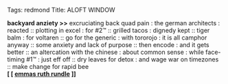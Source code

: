 Tags: redmond
Title: ALOFT WINDOW
  
**backyard anziety >>** excruciating back quad pain : the german architects : reacted :: plotting in excel : for #2™ :: grilled tacos : dignedy kept :: tiger balm : for voltaren :: go for the generic : with tororojo : it is all camphor anyway :: some anxiety and lack of purpose :: then encode : and it gets better :: an altercation with the chinese : about common sense : while face-timing #1™ : just eff off :: dry leaves for detox : and wage war on timezones :: make change for rapid bee  
**[ [ [emmas ruth rundle](https://emmaruthrundle.bandcamp.com%5D) ]]**
